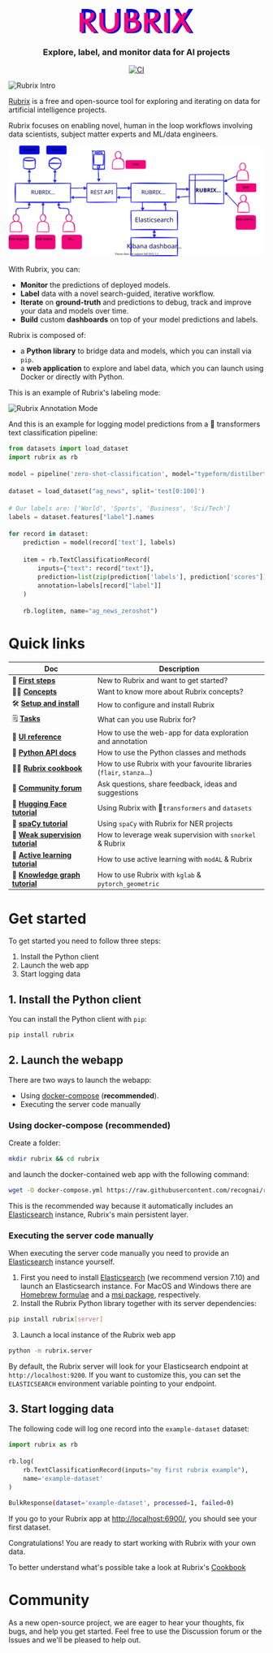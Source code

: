 <p align="center">
    <img src="docs/images/rubrix_logo.svg" alt="drawing" width="225"/>
</p>

<h3 align="center">Explore, label, and monitor data for AI projects</h3>

<p align="center">
    <a href="https://github.com/recognai/rubrix/actions">
        <img alt="CI" src="https://github.com/recognai/rubrix/workflows/CI/badge.svg?branch=master&event=push">
    </a>
    <!--a href="https://github.com/recognai/rubrix/blob/master/LICENSE">
        <img alt="GitHub" src="https://img.shields.io/github/license/recognai/rubrix.svg?color=blue">
    </a-->
</p>

![Rubrix Intro](https://github.com/dvsrepo/imgs/blob/main/0shot_explore.gif)

[Rubrix](https://rubrix.ml) is a free and open-source tool for exploring and iterating on data for artificial intelligence projects. 

Rubrix focuses on enabling novel, human in the loop workflows involving data scientists, subject matter experts and ML/data engineers. 

![](docs/images/rubrix_intro.svg)

With Rubrix, you can:

- **Monitor** the predictions of deployed models.
- **Label** data with a novel search-guided, iterative workflow.
- **Iterate** on ****ground-truth**** and predictions to debug, track and improve your data and models over time.
- **Build** custom ****dashboards**** on top of your model predictions and labels.

Rubrix is composed of:

- a **Python library** to bridge data and models, which you can install via `pip`.
- a **web application** to explore and label data, which you can launch using Docker or directly with Python.


This is an example of Rubrix's labeling mode:

![Rubrix Annotation Mode](https://github.com/dvsrepo/imgs/blob/main/rubrix_annotation_mode.gif)

And this is an example for logging model predictions from a 🤗 transformers text classification pipeline:

```python
from datasets import load_dataset
import rubrix as rb

model = pipeline('zero-shot-classification', model="typeform/distilbert-base-uncased-mnli")

dataset = load_dataset("ag_news", split='test[0:100]')

# Our labels are: ['World', 'Sports', 'Business', 'Sci/Tech']
labels = dataset.features["label"].names

for record in dataset:
    prediction = model(record['text'], labels)

    item = rb.TextClassificationRecord(
        inputs={"text": record["text"]},
        prediction=list(zip(prediction['labels'], prediction['scores'])),
        annotation=labels[record["label"]]
    )

    rb.log(item, name="ag_news_zeroshot")
```

# Quick links

| Doc | Description |
|---|---|
| 🚶 **[First steps](https://docs.rubrix.ml/en/stable/index.html#first-steps-with-rubrix)**    | New to Rubrix and want to get started? |
| 👩‍🏫 **[Concepts](https://docs.rubrix.ml/en/stable/getting_started/concepts.html)**   | Want to know more about Rubrix concepts? |
| 🛠️ **[Setup and install](https://docs.rubrix.ml/en/stable/getting_started/setup%26installation.html)**  | How to configure and install Rubrix |
| 🗒️ **[Tasks](https://docs.rubrix.ml/en/stable/getting_started/supported_tasks.html)**  | What can you use Rubrix for? |
| 📱 **[UI reference](https://docs.rubrix.ml/en/stable/reference/rubrix_webapp_reference.html)** | How to use the web-app for data exploration and annotation |
| 🐍 **[Python API docs](https://docs.rubrix.ml/en/stable/reference/python_client_api.html)** | How to use the Python classes and methods |
| 👩‍🍳 **[Rubrix cookbook](https://docs.rubrix.ml/en/stable/guides/cookbook.html)**   | How to use Rubrix with your favourite libraries (`flair`, `stanza`...)  |
| 👋 **[Community forum](https://github.com/recognai/rubrix/discussions)**   | Ask questions, share feedback, ideas and suggestions  |
| 🤗 **[Hugging Face tutorial](https://docs.rubrix.ml/en/stable/tutorials/01-huggingface.html)** | Using Rubrix with 🤗`transformers` and `datasets` |
| 💫 **[spaCy tutorial](https://docs.rubrix.ml/en/stable/tutorials/02-spacy.html)** | Using `spaCy` with Rubrix for NER projects |
| 🐠 **[Weak supervision tutorial](https://docs.rubrix.ml/en/stable/tutorials/04-snorkel.html)** | How to leverage weak supervision with `snorkel` & Rubrix |
| 🤔 **[Active learning tutorial](https://docs.rubrix.ml/en/stable/tutorials/05-active_learning.html)** | How to use active learning with `modAL` & Rubrix |
| 🧪 **[Knowledge graph tutorial](https://docs.rubrix.ml/en/stable/tutorials/03-kglab_pytorch_geometric.html)** | How to use Rubrix with `kglab` & `pytorch_geometric` |

# Get started

To get started you need to follow three steps:

1. Install the Python client
2. Launch the web app
3. Start logging data
   
## 1. Install the Python client

You can install the Python client with `pip`:

```python
pip install rubrix
```

## 2. Launch the webapp

There are two ways to launch the webapp:

- Using [docker-compose](https://docs.docker.com/compose/) (**recommended**).
- Executing the server code manually

### Using docker-compose (recommended)

Create a folder:

```bash
mkdir rubrix && cd rubrix
```

and launch the docker-contained web app with the following command:

```bash
wget -O docker-compose.yml https://raw.githubusercontent.com/recognai/rubrix/master/docker-compose.yaml && docker-compose up
```

This is the recommended way because it automatically includes an
[Elasticsearch](https://www.elastic.co/elasticsearch/) instance, Rubrix's main persistent layer.

### Executing the server code manually

When executing the server code manually you need to provide an [Elasticsearch](https://www.elastic.co/elasticsearch/) instance yourself.

1. First you need to install
   [Elasticsearch](https://www.elastic.co/guide/en/elasticsearch/reference/7.10/install-elasticsearch.html)
   (we recommend version 7.10) and launch an Elasticsearch instance.
   For MacOS and Windows there are
   [Homebrew formulae](https://www.elastic.co/guide/en/elasticsearch/reference/7.13/brew.html) and a
   [msi package](https://www.elastic.co/guide/en/elasticsearch/reference/current/windows.html), respectively.
2. Install the Rubrix Python library together with its server dependencies:

```bash
pip install rubrix[server]
```

3. Launch a local instance of the Rubrix web app

```bash
python -m rubrix.server
```

By default, the Rubrix server will look for your Elasticsearch endpoint at ``http://localhost:9200``.
If you want to customize this, you can set the ``ELASTICSEARCH`` environment variable pointing to your endpoint.

## 3. Start logging data

The following code will log one record into the `example-dataset` dataset: 

```python
import rubrix as rb

rb.log(
    rb.TextClassificationRecord(inputs="my first rubrix example"),
    name='example-dataset'
)

```

```bash
BulkResponse(dataset='example-dataset', processed=1, failed=0)
```

If you go to your Rubrix app at [http://localhost:6900/](http://localhost:6900/), you should see your first dataset.

Congratulations! You are ready to start working with Rubrix with your own data.

To better understand what's possible take a look at Rubrix's [Cookbook](https://docs.rubrix.ml/en/stable/guides/cookbook.html)

# Community
As a new open-source project, we are eager to hear your thoughts, fix bugs, and help you get started. Feel free to use the Discussion forum or the Issues and we'll be pleased to help out.
